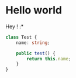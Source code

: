 # Hello world

Hey ! :*

```typescript
class Test {
    name: string;

    public test() {
        return this.name;
    }
}
```